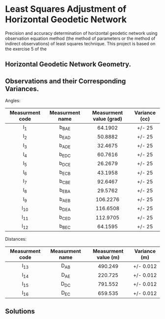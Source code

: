 # Least Squares Adjustment of Horizontal Geodetic Network
Precision and accuracy determination of horizontal geodetic network using observation equation method (the method of parameters or the method of indirect observations) of least squares technique. This project is based on the exercise 5 of the 

## Horizontal Geodetic Network Geometry.

## Observations and their Corresponding Variances.

 Angles:                                                                  
 
| Measurment code | Measurment name | Measurment value (grad) | Variance  (cc) |  
|:---------------:|:---------------:|:-----------------------:|:--------------:|
| l<sub>1</sub>   |b<sub>BAE</sub>  | 64.1902                 |+/- 25          |    
| l<sub>2</sub>   |b<sub>EAD</sub>  | 50.8882                 |+/- 25          | 
| l<sub>3</sub>   |b<sub>ADE</sub>  | 32.4675                 |+/- 25          | 
| l<sub>4</sub>   |b<sub>EDC</sub>  | 60.7616                 |+/- 25          | 
| l<sub>5</sub>   |b<sub>DCE</sub>  | 26.2679                 |+/- 25          | 
| l<sub>6</sub>   |b<sub>ECB</sub>  | 43.1958                 |+/- 25          | 
| l<sub>7</sub>   |b<sub>CBE</sub>  | 92.6467                 |+/- 25          | 
| l<sub>8</sub>   |b<sub>EBA</sub>  | 29.5762                 |+/- 25          | 
| l<sub>9</sub>   |b<sub>AEB</sub>  | 106.2276                |+/- 25          | 
| l<sub>10</sub>  |b<sub>DEA</sub>  | 116.6508                |+/- 25          | 
| l<sub>11</sub>  |b<sub>CED</sub>  | 112.9705                |+/- 25          | 
| l<sub>12</sub>  |b<sub>BEC</sub>  | 64.1595                 |+/- 25          | 

 Distances:                                                                  
 
| Measurment code | Measurment name | Measurment value (m) | Variance (m)   |  
|:---------------:|:---------------:|:--------------------:|:--------------:|
| l<sub>13</sub>  |D<sub>AB</sub>   | 490.249              |+/- 0.012       |    
| l<sub>14</sub>  |D<sub>AE</sub>   | 220.725              |+/- 0.012       | 
| l<sub>15</sub>  |D<sub>DC</sub>   | 791.552              |+/- 0.012       | 
| l<sub>16</sub>  |D<sub>EC</sub>   | 659.535              |+/- 0.012       | 


## Solutions
